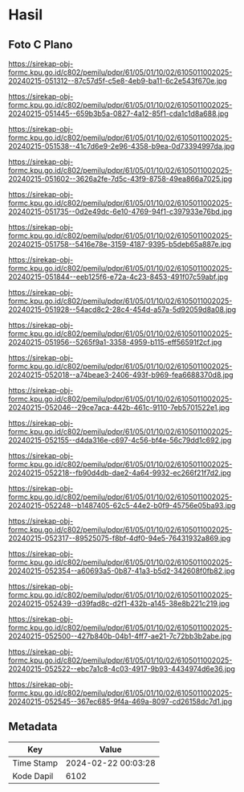 # Hasil

## Foto C Plano

https://sirekap-obj-formc.kpu.go.id/c802/pemilu/pdpr/61/05/01/10/02/6105011002025-20240215-051312--87c57d5f-c5e8-4eb9-ba11-6c2e543f670e.jpg

https://sirekap-obj-formc.kpu.go.id/c802/pemilu/pdpr/61/05/01/10/02/6105011002025-20240215-051445--659b3b5a-0827-4a12-85f1-cda1c1d8a688.jpg

https://sirekap-obj-formc.kpu.go.id/c802/pemilu/pdpr/61/05/01/10/02/6105011002025-20240215-051538--41c7d6e9-2e96-4358-b9ea-0d73394997da.jpg

https://sirekap-obj-formc.kpu.go.id/c802/pemilu/pdpr/61/05/01/10/02/6105011002025-20240215-051602--3626a2fe-7d5c-43f9-8758-49ea866a7025.jpg

https://sirekap-obj-formc.kpu.go.id/c802/pemilu/pdpr/61/05/01/10/02/6105011002025-20240215-051735--0d2e49dc-6e10-4769-94f1-c397933e76bd.jpg

https://sirekap-obj-formc.kpu.go.id/c802/pemilu/pdpr/61/05/01/10/02/6105011002025-20240215-051758--5416e78e-3159-4187-9395-b5deb65a887e.jpg

https://sirekap-obj-formc.kpu.go.id/c802/pemilu/pdpr/61/05/01/10/02/6105011002025-20240215-051844--eeb125f6-e72a-4c23-8453-491f07c59abf.jpg

https://sirekap-obj-formc.kpu.go.id/c802/pemilu/pdpr/61/05/01/10/02/6105011002025-20240215-051928--54acd8c2-28c4-454d-a57a-5d92059d8a08.jpg

https://sirekap-obj-formc.kpu.go.id/c802/pemilu/pdpr/61/05/01/10/02/6105011002025-20240215-051956--5265f9a1-3358-4959-b115-eff56591f2cf.jpg

https://sirekap-obj-formc.kpu.go.id/c802/pemilu/pdpr/61/05/01/10/02/6105011002025-20240215-052018--a74beae3-2406-493f-b969-fea6688370d8.jpg

https://sirekap-obj-formc.kpu.go.id/c802/pemilu/pdpr/61/05/01/10/02/6105011002025-20240215-052046--29ce7aca-442b-461c-9110-7eb5701522e1.jpg

https://sirekap-obj-formc.kpu.go.id/c802/pemilu/pdpr/61/05/01/10/02/6105011002025-20240215-052155--d4da316e-c697-4c56-bf4e-56c79dd1c692.jpg

https://sirekap-obj-formc.kpu.go.id/c802/pemilu/pdpr/61/05/01/10/02/6105011002025-20240215-052218--fb90d4db-dae2-4a64-9932-ec266f21f7d2.jpg

https://sirekap-obj-formc.kpu.go.id/c802/pemilu/pdpr/61/05/01/10/02/6105011002025-20240215-052248--b1487405-62c5-44e2-b0f9-45756e05ba93.jpg

https://sirekap-obj-formc.kpu.go.id/c802/pemilu/pdpr/61/05/01/10/02/6105011002025-20240215-052317--89525075-f8bf-4df0-94e5-76431932a869.jpg

https://sirekap-obj-formc.kpu.go.id/c802/pemilu/pdpr/61/05/01/10/02/6105011002025-20240215-052354--a60693a5-0b87-41a3-b5d2-342608f0fb82.jpg

https://sirekap-obj-formc.kpu.go.id/c802/pemilu/pdpr/61/05/01/10/02/6105011002025-20240215-052439--d39fad8c-d2f1-432b-a145-38e8b221c219.jpg

https://sirekap-obj-formc.kpu.go.id/c802/pemilu/pdpr/61/05/01/10/02/6105011002025-20240215-052500--427b840b-04b1-4ff7-ae21-7c72bb3b2abe.jpg

https://sirekap-obj-formc.kpu.go.id/c802/pemilu/pdpr/61/05/01/10/02/6105011002025-20240215-052522--ebc7a1c8-4c03-4917-9b93-4434974d6e36.jpg

https://sirekap-obj-formc.kpu.go.id/c802/pemilu/pdpr/61/05/01/10/02/6105011002025-20240215-052545--367ec685-9f4a-469a-8097-cd26158dc7d1.jpg


## Metadata

| Key        | Value               |
| ---------- | ------------------- |
| Time Stamp | 2024-02-22 00:03:28 |
| Kode Dapil | 6102                |



